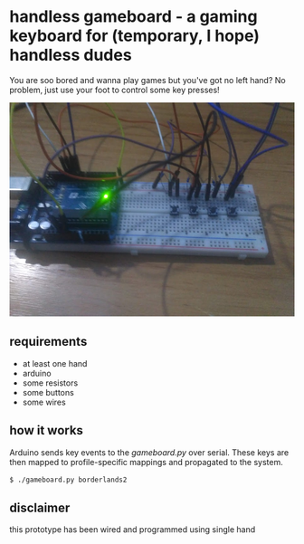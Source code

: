 # handless gameboard - a gaming keyboard for (temporary, I hope) handless dudes
You are soo bored and wanna play games but you've got no left hand? No problem, just use your foot to control some key presses!

![gameboard](gameboard.jpg)

## requirements
- at least one hand
- arduino
- some resistors
- some buttons
- some wires

## how it works
Arduino sends key events to the *gameboard.py* over serial.
These keys are then mapped to profile-specific mappings and propagated to the system.

```sh
$ ./gameboard.py borderlands2
```

## disclaimer
this prototype has been wired and programmed using single hand
